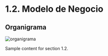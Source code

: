 # 1.2. Modelo de Negocio

## Organigrama

![organigrama](https://github.com/user-attachments/assets/d1bfc0e3-1ce0-46b4-a5c8-74cf53d55220)

Sample content for section 1.2.

